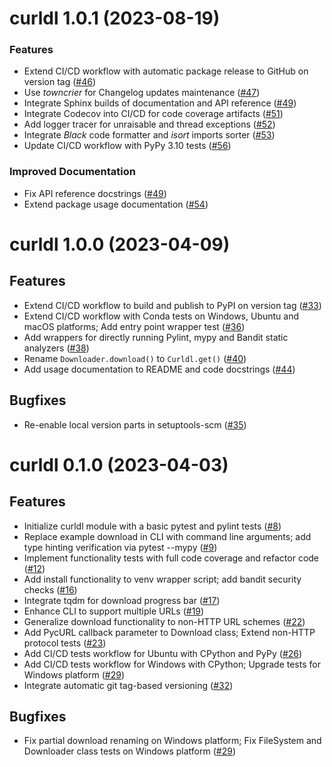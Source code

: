 curldl 1.0.1 (2023-08-19)
=========================

### Features

- Extend CI/CD workflow with automatic package release to GitHub on version tag ([#46](https://github.com/noexec/curldl/pull/46))
- Use _towncrier_ for Changelog updates maintenance ([#47](https://github.com/noexec/curldl/pull/47))
- Integrate Sphinx builds of documentation and API reference ([#49](https://github.com/noexec/curldl/pull/49))
- Integrate Codecov into CI/CD for code coverage artifacts ([#51](https://github.com/noexec/curldl/pull/51))
- Add logger tracer for unraisable and thread exceptions ([#52](https://github.com/noexec/curldl/pull/52))
- Integrate _Black_ code formatter and _isort_ imports sorter ([#53](https://github.com/noexec/curldl/pull/53))
- Update CI/CD workflow with PyPy 3.10 tests ([#56](https://github.com/noexec/curldl/pull/56))

### Improved Documentation

- Fix API reference docstrings ([#49](https://github.com/noexec/curldl/pull/49))
- Extend package usage documentation ([#54](https://github.com/noexec/curldl/pull/54))


curldl 1.0.0 (2023-04-09)
=========================

Features
--------

- Extend CI/CD workflow to build and publish to PyPI on version tag ([#33](https://github.com/noexec/curldl/pull/33))
- Extend CI/CD workflow with Conda tests on Windows, Ubuntu and macOS platforms; Add entry point wrapper test ([#36](https://github.com/noexec/curldl/pull/36))
- Add wrappers for directly running Pylint, mypy and Bandit static analyzers ([#38](https://github.com/noexec/curldl/pull/38))
- Rename `Downloader.download()` to `Curldl.get()` ([#40](https://github.com/noexec/curldl/pull/40))
- Add usage documentation to README and code docstrings ([#44](https://github.com/noexec/curldl/pull/44))


Bugfixes
--------

- Re-enable local version parts in setuptools-scm ([#35](https://github.com/noexec/curldl/pull/35))


curldl 0.1.0 (2023-04-03)
=========================

Features
--------

- Initialize curldl module with a basic pytest and pylint tests ([#8](https://github.com/noexec/curldl/pull/8))
- Replace example download in CLI with command line arguments; add type hinting verification via pytest --mypy ([#9](https://github.com/noexec/curldl/pull/9))
- Implement functionality tests with full code coverage and refactor code ([#12](https://github.com/noexec/curldl/pull/12))
- Add install functionality to venv wrapper script; add bandit security checks ([#16](https://github.com/noexec/curldl/pull/16))
- Integrate tqdm for download progress bar ([#17](https://github.com/noexec/curldl/pull/17))
- Enhance CLI to support multiple URLs ([#19](https://github.com/noexec/curldl/pull/19))
- Generalize download functionality to non-HTTP URL schemes ([#22](https://github.com/noexec/curldl/pull/22))
- Add PycURL callback parameter to Download class; Extend non-HTTP protocol tests ([#23](https://github.com/noexec/curldl/pull/23))
- Add CI/CD tests workflow for Ubuntu with CPython and PyPy ([#26](https://github.com/noexec/curldl/pull/26))
- Add CI/CD tests workflow for Windows with CPython; Upgrade tests for Windows platform ([#29](https://github.com/noexec/curldl/pull/29))
- Integrate automatic git tag-based versioning ([#32](https://github.com/noexec/curldl/pull/32))


Bugfixes
--------

- Fix partial download renaming on Windows platform; Fix FileSystem and Downloader class tests on Windows platform ([#29](https://github.com/noexec/curldl/pull/29))
